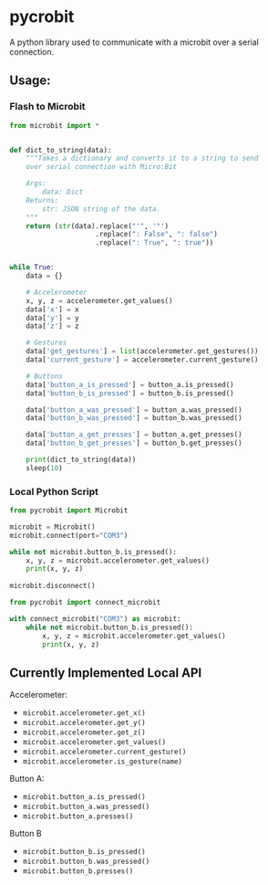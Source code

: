 # pycrobit
A python library used to communicate with a microbit over a serial connection.

## Usage:

### Flash to Microbit
```python
from microbit import *


def dict_to_string(data):
    """Takes a dictionary and converts it to a string to send
    over serial connection with Micro:Bit

    Args:
        data: Dict
    Returns:
        str: JSON string of the data.
    """
    return (str(data).replace("'", '"')
                     .replace(": False", ": false")
                     .replace(": True", ": true"))


while True:
    data = {}

    # Accelerometer
    x, y, z = accelerometer.get_values()
    data['x'] = x
    data['y'] = y
    data['z'] = z

    # Gestures
    data['get_gestures'] = list(accelerometer.get_gestures())
    data['current_gesture'] = accelerometer.current_gesture()

    # Buttons
    data['button_a_is_pressed'] = button_a.is_pressed()
    data['button_b_is_pressed'] = button_b.is_pressed()

    data['button_a_was_pressed'] = button_a.was_pressed()
    data['button_b_was_pressed'] = button_b.was_pressed()

    data['button_a_get_presses'] = button_a.get_presses()
    data['button_b_get_presses'] = button_b.get_presses()

    print(dict_to_string(data))
    sleep(10)
```

### Local Python Script
```python
from pycrobit import Microbit

microbit = Microbit()
microbit.connect(port="COM3")

while not microbit.button_b.is_pressed():
    x, y, z = microbit.accelerometer.get_values()
    print(x, y, z)
    
microbit.disconnect()
```

```python
from pycrobit import connect_microbit

with connect_microbit("COM3") as microbit:
    while not microbit.button_b.is_pressed():
        x, y, z = microbit.accelerometer.get_values()
        print(x, y, z)
```

## Currently Implemented Local API
Accelerometer:
- `microbit.accelerometer.get_x()`
- `microbit.accelerometer.get_y()`
- `microbit.accelerometer.get_z()`
- `microbit.accelerometer.get_values()`
- `microbit.accelerometer.current_gesture()`
- `microbit.accelerometer.is_gesture(name)`

Button A:
- `microbit.button_a.is_pressed()`
- `microbit.button_a.was_pressed()`
- `microbit.button_a.presses()`

Button B
- `microbit.button_b.is_pressed()`
- `microbit.button_b.was_pressed()`
- `microbit.button_b.presses()`
